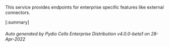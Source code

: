 






This service provides endpoints for enterprise specific features like external connectors.

[:summary]

###### Auto generated by Pydio Cells Enterprise Distribution v4.0.0-beta1 on 28-Apr-2022
